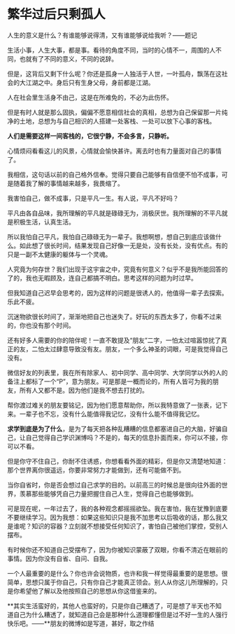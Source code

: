 # 繁华过后只剩孤人

人生的意义是什么？有谁能够说得清，又有谁能够说给我听？——题记

生活小事，人生大事，都是事。看待的角度不同，当时的心情不一，周围的人不同，也就有了不同的意义，不同的说辞。

但是，这背后又剩下什么呢？你还是孤身一人独活于人世，一叶孤舟，飘荡在这社会的大江湖之中。身后只有生身父母，身前都是江湖。

人在社会里生活身不由己，这是在所难免的，不必为此伤怀。

但是有时人就是那么固执，偏偏不愿意相信社会的真相，总想为自己保留那一片纯净的土地，总想为与自己相识的人搭建一处客栈、一处可以放下心事的客栈。

**人们是需要这样一间客栈的，它很宁静，不会多言，只静听。**

心情烦闷看看这儿的风景，心情就会愉快甚许。离去时也有力量面对自己的事情了。

我相信，这句话以前的自己格外信奉。觉得只要自己能够有自信便不怕不成事，可是随着我了解的事情越来越多，我畏缩了。

我害怕自己，做不成事，只是平凡一生。有人说，平凡不好吗？

平凡由各自品味，我所理解的平凡就是碌碌无为，消极厌世。我所理解的不平凡就是积极生活，认真生活。

所以我怕自己平凡，我怕自己碌碌无为一辈子。我想啊想，想自己到底应该做什么。如此想了很长时间，结果发现自己好像一无是处，没有长处，没有优点。有的只是一副不太健康的躯体与一个灵魂。

人究竟为何存世？我们出现于这宇宙之中，究竟有何意义？似乎不是我所能回答的了的，我也无暇顾及，连自己都搞不明白。思考这样的问题为时过早。

但我知道自己迟早会思考的，因为这样的问题是很诱人的，他值得一辈子去探索。乐此不疲。

沉迷物欲很长时间了，渐渐地把自己也迷失了。好玩的东西太多了，你看不过来的，你也没有那个时间。

还有好多人需要的你的陪伴呢！一直不敢提及“朋友”二字，一怕太过喧嚣惊扰了真正的友，二怕太过肆意导致没有友。朋友，一个多么神圣的词眼，可是我觉得自己没有。

微信好友的列表里，我在所有除家人、初中同学、高中同学、大学同学以外的人的备注上都标了一个“P”，意为朋友。可是那是一概而论的，所有人皆可为我的朋友，所有人又都不是。因为他们是我不想去打扰的。

帮你渡过难关的朋友要铭记，因为他们愿意帮助你，所以我特意做了一张表，记下来。一辈子也不忘，没有什么能值得我记忆，没有什么能不值得我记忆。

**求学到底是为了什么**，是为了每天把各种乱糟糟的信息都塞进自己的大脑，好骗自己，让自己觉得自己学识渊博吗？不是的，每天的信息扑面而来，你可以不接，你可以不看。

但是你守不住自己，你耐不住诱惑，你想看看外面的精彩，但是你又清楚地知道：那个世界离你很遥远，你要非常努力才能做到，还有可能做不到。

当你自省时，你是否会想过自己求学的目的。以前高三的时候总是很向往外面的世界，羡慕那些能够凭自己力量把握住自己人生，觉得自己也能够做到。

可是现在呢，一年过去了，我的各种观念都摇摇欲坠。我在害怕，我在犹豫到底要不要继续学习。因为我想：如果这些知识只是我不加思考以后吸收的话，那么我又是谁呢？知识的容器？立刻就不想接受任何知识了，害怕自己被他们掌控，受别人摆布。

有时候你还不知道自己受摆布了，因为你被知识蒙蔽了双眼，你看不清近在眼前的事情。因为你没有自省、自问、自我。

一个人最重要的是什么？你也许会说物质，也许和我一样觉得最重要的是思想。很简单，思想只属于你自己，只有你自己才能真正领会。别人从你这儿所理解的，只是你希望他了解以及他按照自己的思想从你这借鉴来的。

**其实生活蛮好的，其他人也蛮好的，只是你自己糟透了，可是想了半天也不知道自己为什么糟透了，就知道自己会是那种什么道理都懂但是过不好一生的人强行快乐吧。——**朋友的微博如是写道，甚好，取之作结
